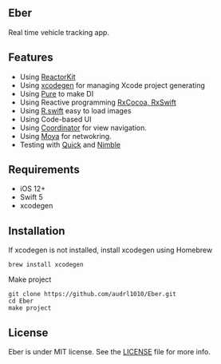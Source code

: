 ## Eber
Real time vehicle tracking app.

## Features
* Using [ReactorKit](https://github.com/devxoul/ReactorKit)
* Using [xcodegen](https://github.com/yonaskolb/XcodeGen) for managing Xcode project generating
* Using [Pure](https://github.com/devxoul/Pure) to make DI
* Using Reactive programming [RxCocoa, RxSwift](https://github.com/ReactiveX/RxSwift)
* Using [R.swift](https://github.com/mac-cain13/R.swift) easy to load images
* Using Code-based UI
* Using [Coordinator](https://www.raywenderlich.com/158-coordinator-tutorial-for-ios-getting-started) for view navigation.
* Using [Moya](https://github.com/Moya/Moya) for netwokring.
* Testing with [Quick](https://github.com/Quick/Quick) and [Nimble](https://github.com/Quick/Nimble)


## Requirements
* iOS 12+
* Swift 5
* xcodegen

## Installation
If xcodegen is not installed, install xcodegen using Homebrew
```
brew install xcodegen
```

Make project
```
git clone https://github.com/audrl1010/Eber.git
cd Eber
make project
```

## License
Eber is under MIT license. See the [LICENSE](LICENSE) file for more info.

